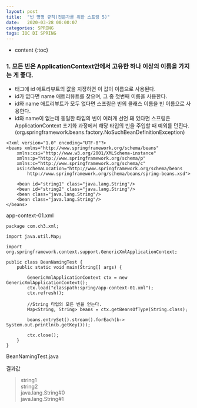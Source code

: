 ```yaml
---
layout: post
title:  "빈 명명 규칙(전문가를 위한 스프링 5)"
date:   2020-03-28 00:00:07
categories: SPRING
tags: IOC DI SPRING
---
```


* content
{:toc}

### 1. 모든 빈은 ApplicationContext안에서 고유한 하나 이상의 이름을 가지는 게 좋다.
- <bean>태그에 id 애트리뷰트의 값을 지정하면 이 값이 이름으로 사용된다.
- id가 없다면 name 애트리뷰트를 찾으며, 그 중 첫번째 이름을 사용한다. 
- id와 name 애트리뷰트가 모두 없다면 스프링은 빈의 클래스 이름을 빈 이름으로 사용한다. 
- id와 name이 없는데 동일한 타입의 빈이 여러개 선언 돼 있다면 스프링은 ApplicationContext 초기화 과정에서 해당 타입의 빈을 주입할 때 예외를 던진다.(org.springframework.beans.factory.NoSuchBeanDefinitionException)

```
<?xml version="1.0" encoding="UTF-8"?>
<beans xmlns="http://www.springframework.org/schema/beans"
    xmlns:xsi="http://www.w3.org/2001/XMLSchema-instance"
    xmlns:p="http://www.springframework.org/schema/p"
    xmlns:c="http://www.springframework.org/schema/c"
    xsi:schemaLocation="http://www.springframework.org/schema/beans
        http://www.springframework.org/schema/beans/spring-beans.xsd">

	<bean id="string1" class="java.lang.String"/>
	<bean id="string2" class="java.lang.String"/>
	<bean class="java.lang.String"/>
	<bean class="java.lang.String"/>
</beans>
```
app-context-01.xml

```
package com.ch3.xml;

import java.util.Map;

import org.springframework.context.support.GenericXmlApplicationContext;

public class BeanNamingTest {
	public static void main(String[] args) {

		GenericXmlApplicationContext ctx = new GenericXmlApplicationContext();
		ctx.load("classpath:spring/app-context-01.xml");
		ctx.refresh();

		//String 타입의 모든 빈을 얻는다.
		Map<String, String> beans = ctx.getBeansOfType(String.class);

		beans.entrySet().stream().forEach(b-> System.out.println(b.getKey()));

		ctx.close();
	}
}
```
BeanNamingTest.java



결과값
>string1<br>
string2<br>
java.lang.String#0<br>
java.lang.String#1
